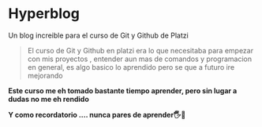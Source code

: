 # Hyperblog
Un blog increible para el curso de Git y Github de Platzi
> El curso de Git y Github en platzi era lo que necesitaba para empezar con mis proyectos , entender aun mas de comandos y programacion en general, es algo basico lo aprendido pero se que a futuro ire mejorando

**Este curso me eh tomado bastante tiempo aprender, pero sin lugar a dudas no me eh rendido**

**Y como recordatorio .... nunca pares de aprender🖐🤙**